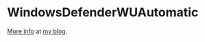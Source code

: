 WindowsDefenderWUAutomatic
==========================

[More info](http://blog.cincura.net/233428-windows-defender-updates-automatically-from-windows-update/) at [my blog](http://blog.cincura.net).